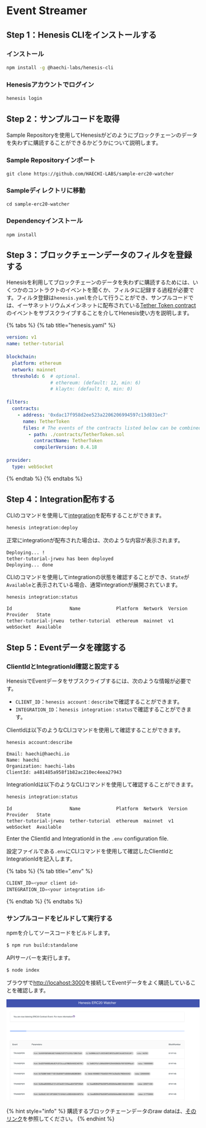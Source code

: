 # Event Streamer

## Step 1：Henesis CLIをインストールする

### インストール

```bash
npm install -g @haechi-labs/henesis-cli
```

### Henesisアカウントでログイン

```bash
henesis login
```

## Step 2：サンプルコードを取得

Sample Repositoryを使用してHenesisがどのようにブロックチェーンのデータを失わずに購読することができるかどうかについて説明します。

### Sample Repositoryインポート

```
git clone https://github.com/HAECHI-LABS/sample-erc20-watcher
```

### Sampleディレクトリに移動

```
cd sample-erc20-watcher
```

### Dependencyインストール

```
npm install
```

## Step 3：ブロックチェーンデータのフィルタを登録する

Henesisを利用してブロックチェーンのデータを失わずに購読するためには、いくつかのコントラクトのイベントを聞くか、フィルタに記録する過程が必要です。フィルタ登録は`henesis.yaml`を介して行うことができ、サンプルコードでは、イーサネットリウムメインネットに配布されている[Tether Token contract](https://etherscan.io/address/0xdac17f958d2ee523a2206206994597c13d831ec7)のイベントをサブスクライブすることを介してHenesis使い方を説明します。

{% tabs %}
{% tab title="henesis.yaml" %}
```yaml
version: v1
name: tether-tutorial

blockchain:
  platform: ethereum
  network: mainnet
  threshold: 6  # optional.
                # ethereum: (default: 12, min: 6)
                # klaytn: (default: 0, min: 0)

filters:
  contracts:
    - address: '0xdac17f958d2ee523a2206206994597c13d831ec7'
      name: TetherToken
      files: # The events of the contracts listed below can be combined together at this address.
        - path: ./contracts/TetherToken.sol
          contractName: TetherToken
          compilerVersion: 0.4.18

provider:
  type: webSocket
```
{% endtab %}
{% endtabs %}

## Step 4：Integration配布する

CLIのコマンドを使用して[integration](https://docs.henesis.io/v/ko/subscribing-events/deploy-integration#integration)を配布することができます。

```bash
henesis integration:deploy
```

正常にintegrationが配布された場合は、次のような内容が表示されます。

```text
Deploying... !
tether-tutorial-jrweu has been deployed
Deploying... done
```

CLIのコマンドを使用してintegrationの状態を確認することができ、`State`が`Available`と表示されている場合、通常integrationが展開されています。

```bash
henesis integration:status
```

```text
Id                     Name             Platform  Network  Version  Provider   State
tether-tutorial-jrweu  tether-tutorial  ethereum  mainnet  v1       webSocket  Available
```

## Step 5：Eventデータを確認する

### ClientIdとIntegrationId確認と設定する

HenesisでEventデータをサブスクライブするには、次のような情報が必要です。

* `CLIENT_ID`：`henesis account：describe`で確認することができます。 
* `INTEGRATION_ID`：`henesis integration：status`で確認することができます。

ClientIdは以下のようなCLIコマンドを使用して確認することができます。

```text
henesis account:describe
```

```text
Email: haechi@haechi.io
Name: haechi
Organization: haechi-labs
ClientId: a481485a958f1b82ac210ec4eea27943
```

IntegrationIdは以下のようなCLIコマンドを使用して確認することができます。

```bash
henesis integration:status
```

```text
Id                     Name             Platform  Network  Version  Provider   State
tether-tutorial-jrweu  tether-tutorial  ethereum  mainnet  v1       webSocket  Available
```

 Enter the ClientId and IntegrationId in the `.env` configuration file.

設定ファイルである`.env`にCLIコマンドを使用して確認したClientIdとIntegrationIdを記入します。

{% tabs %}
{% tab title=".env" %}
```javascript
CLIENT_ID=<your client id>
INTEGRATION_ID=<your integration id>
```
{% endtab %}
{% endtabs %}

### サンプルコードをビルドして実行する

npmを介してソースコードをビルドします。

```bash
$ npm run build:standalone
```

APIサーバーを実行します。

```bash
$ node index
```

ブラウザで[http://locahost:3000](http://locahost:3000)を接続してEventデータをよく購読していることを確認します。

![](../.gitbook/assets/2019-10-16-11.09.49.png)

{% hint style="info" %}
購読するブロックチェーンデータのraw dataは、[そのリンク](https://docs.henesis.io/v/ko/faq/json-schema)を参照してください。
{% endhint %}

